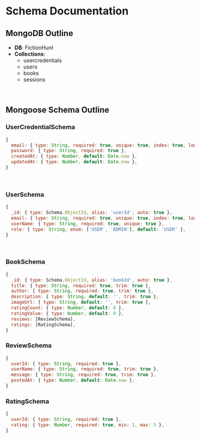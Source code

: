 # Schema Documentation

## MongoDB Outline

- **DB**: FictionHunt
- **Collections**:
    - usercredentials
    - users
    - books
    - sessions
<br>

## Mongoose Schema Outline  

### UserCredentialSchema
```javascript
{
  email: { type: String, required: true, unique: true, index: true, lowercase: true },
  password: { type: String, required: true },
  createdAt: { type: Number, default: Date.now },
  updatedAt: { type: Number, default: Date.now },
}
```
<br>

### UserSchema
```javascript
{
  _id: { type: Schema.ObjectId, alias: 'userId', auto: true },
  email: { type: String, required: true, unique: true, index: true, lowercase: true },
  userName: { type: String, required: true, unique: true },
  role: { type: String, enum: ['USER', 'ADMIN'], default: 'USER' },
}
```
<br>

### BookSchema
```javascript
{
  _id: { type: Schema.ObjectId, alias: 'bookId', auto: true },
  title: { type: String, required: true, trim: true },
  author: { type: String, required: true, trim: true },
  description: { type: String, default: '', trim: true },
  imageUrl: { type: String, default: '', trim: true },
  ratingCount: { type: Number, default: 0 },
  ratingValue: { type: Number, default: 0 },
  reviews: [ReviewSchema],
  ratings: [RatingSchema],
}
```

### ReviewSchema
```javascript
{
  userId: { type: String, required: true },
  userName: { type: String, required: true, trim: true },
  message: { type: String, required: true, trim: true },
  postedAt: { type: Number, default: Date.now },
}
```

### RatingSchema
```javascript
{
  userId: { type: String, required: true },
  rating: { type: Number, required: true, min: 1, max: 5 },
}
```
